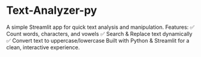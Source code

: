 # Text-Analyzer-py
A simple Streamlit app for quick text analysis and manipulation. Features:  ✅ Count words, characters, and vowels ✅ Search &amp; Replace text dynamically ✅ Convert text to uppercase/lowercase  Built with Python &amp; Streamlit for a clean, interactive experience. 
